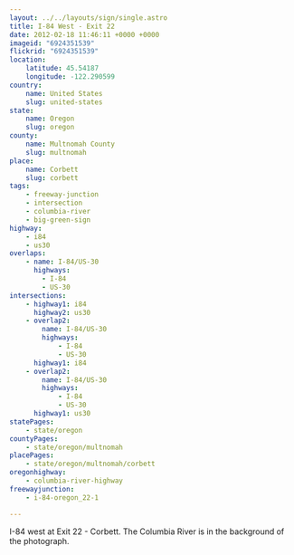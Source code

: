 ```yaml
---
layout: ../../layouts/sign/single.astro
title: I-84 West - Exit 22
date: 2012-02-18 11:46:11 +0000 +0000
imageid: "6924351539"
flickrid: "6924351539"
location:
    latitude: 45.54187
    longitude: -122.290599
country:
    name: United States
    slug: united-states
state:
    name: Oregon
    slug: oregon
county:
    name: Multnomah County
    slug: multnomah
place:
    name: Corbett
    slug: corbett
tags:
    - freeway-junction
    - intersection
    - columbia-river
    - big-green-sign
highway:
    - i84
    - us30
overlaps:
    - name: I-84/US-30
      highways:
        - I-84
        - US-30
intersections:
    - highway1: i84
      highway2: us30
    - overlap2:
        name: I-84/US-30
        highways:
            - I-84
            - US-30
      highway1: i84
    - overlap2:
        name: I-84/US-30
        highways:
            - I-84
            - US-30
      highway1: us30
statePages:
    - state/oregon
countyPages:
    - state/oregon/multnomah
placePages:
    - state/oregon/multnomah/corbett
oregonhighway:
    - columbia-river-highway
freewayjunction:
    - i-84-oregon_22-1

---
```

I-84 west at Exit 22 - Corbett.  The Columbia River is in the background of the photograph.